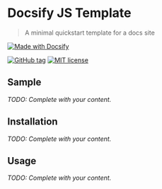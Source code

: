 <!-- TODO: Update with your values. -->
# Docsify JS Template
> A minimal quickstart template for a docs site

<!-- Choose one of these Docsify badges. The first is just text, the second looks up the latest npm version and displays it. -->
[![Made with Docsify](https://img.shields.io/badge/Made%20with-Docsify-blue.svg)](https://docsify.js.org/)
<!-- [![Made with latest Docsify](https://img.shields.io/npm/v/docsify/latest?label=docsify)](https://docsify.js.org/) -->
[![GitHub tag](https://img.shields.io/github/tag/MichaelCurrin/docsify-js-template.svg)](https://GitHub.com/MichaelCurrin/docsify-js-template/tags/) <!-- TODO: Update repo links.-->
[![MIT license](https://img.shields.io/badge/License-MIT-blue.svg)](https://github.com/MichaelCurrin/docsify-js-template/blob/master/LICENSE) <!-- TODO: Update repo link and change license type if not MIT. -->

<!-- TODO: Replace the body below with your headings and content. -->

## Sample

_TODO: Complete with your content._

## Installation

_TODO: Complete with your content._

## Usage

_TODO: Complete with your content._
